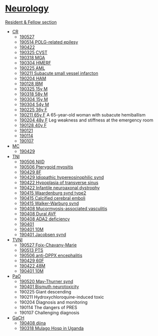 <!--
Filename: 	note.md
Project: 	/Users/shume/Developer/physician/Neurol
Author: 	shumez <https://github.com/shumez>
Created: 	2019-04-04 11:33:2
Modified: 	2019-05-31 14:10:3
-----
Copyright (c) 2019 shumez
-->

# [Neurology][Neurol]

[Resident & Fellow section][RaFS]

* [CR]
	* [190527 ](CR/2019-05-27_55F.md)
	* [190514 POLG-related epilesy](CR/2019-05-14_29F.md)
	* [190422 ](CR/2019-04-22_71M.md)
	* [190325 CVST](CR/2019-03-25_15M.md)
	* [190318 MGA](CR/2019-03-18_58M.md)
	* [190304 HMERF](CR/2019-03-04_54M.md)
	* [190225 AML](CR/2019-02-25_36F.md)
	* [190211 Subacute small vessel infarcton](CR/2019-02-11_65F.md)
	* [190204 HAM](CR/2019-02-04_48F.md)
	* [190128 IBM](CR/2019-01-28_40F.md)
	* [190325 15y M](CR/2019-03-25_15M.md)
	* [190318 58y M](CR/2019-03-18_58M.md)
	* [190304 15y M](CR/2019-03-04_15M.md)
	* [190304 54y M](CR/2019-03-04_54M.md)
	* [190225 36y F](CR/2019-02-25_36F.md)
	* [190211 65y F](CR/2019-02-11_65F.md) A 65-year-old woman with subacute hemiballism
	* [190204 48y F](CR/2019-02-04_48F.md) Leg weakness and stiffness at the emergency room
	* [190128 40y F](CR/2019-01-28_40F.md)
	* [190121](CR/2019-01-21.md)
	* [190114](CR/2019-01-14.md)
	* [190107](CR/2019-01-07.md)
* [MC]
	* [190429 ](MC/2019-04-29_23M.md)
* [TNI]
	* [190506 NIID](TNI/2019-05-06_66F.md)
	* [190506 Pterygoid myositis](TNI/2019-05-06_51F.md)
	* [190429 8F](TNI/2019-04-29_08F.md)
	* [190429 Idiopathic hypereosinophilic synd](TNI/2019-04-29_56F.md)
	* [190422 Hypoplasia of transverse sinus](TNI/2019-04-22_23F.md)
	* [190422 Infantile neuroaxonal dystrophy](TNI/2019-04-22_02M.md)
	* [190415 Waardenburg synd type2](TNI/2019-04-15_05M.md)
	* [190415 Calcified cerebral emboli](TNI/2019-04-15_75F.md)
	* [190415 Walker-Warburg synd](TNI/2019-04-15_25F.md)
	* [190408 Mucormyosis-associated vasculitis](TNI/2019-04-08_54F.md)
	* [190408 Dural AVF](TNI/2019-04-08_39M.md)
	* [190408 ADA2 deficiency](TNI/2019-04-08_14M.md)
	* [190401 ](TNI/2019-04-01.md)
	* [190401 10M](TNI/2019-04-01_10M.md)
	* [190401 Jacobsen synd](TNI/2019-04-01_08mM.md)
* [TVNI]
	* [190527 Foix-Chavany-Marie](TVNI/2019-05-27_75F)
	* [190513 PTS](TVNI/2019-05-13_43F.md)
	* [190506 anti-DPPX encephalitis](TVNI/2019-05-06_49M.md)
	* [190429 60F](TVNI/2019-04-29_60F.md)
	* [190422 48M](TVNI/2019-04-22_48M.md)
	* [190401 10M](TVNI/2019-04-01_10M.md)
* [PaO]
	* [190520 May-Thurner synd](PaO/2019-05-20_35F.md)
	* [190401 Bismuth neurotoxicity](PaO/2019-04-01_53F.md)
	* 190225 Giant descending
	* 190211 Hydroxychloroquine-induced toxic
	* 190204 Diagnosis and monitoring
	* 190114 The dangers of PRES
	* 190107 Challenging diagnosis
* [GaCH]
	* [190408 djina](GaCH/2019-04-08.md)
	* [190318 Mulago Hosp in Uganda](GaCH/2019-03-18.md)
		
<!--
* 2019-01-07 Leigh-like feature
* 2019-01-07 A 20-year-old
* 2019-01-14 CRAO and silent brain
* 2019-01-21 MT-TL1 mutation
* 2019-01-21 Cerebral inception
* 2019-01-28 Kearns-Sayre
* 2019-01-28 Facial swelling and intracerebral 
* 2019-02-04 An imaging clue
* 2019-02-04 Acute stroke captured
* 2019-02-11 Severe spasms resembling
* 2019-02-11 Greater occipital
* 2019-02-18 MRI findings
* 2019-02-18 Horizontal gaze
* 2019-02-25 Mirror therapy
* 2019-02-25 Transient mutism
* 2019-03-04 Migrating sparganum
* 2019-03-04 Cerebrospinal fluid
* 2019-03-11 Stroke presenting
* 2019-03-11 An unusual case
* 2019-03-18 Neuromyopathy in 
* 2019-03-18 INtracranial
* 2019-03-25 Scleral
* 2019-03-25 Raccoon eye
-->

	


[Neurol]: https://www.neurology.org/search/jcode%3Aneurology%7C%7Cneurclinpract%7C%7Cnng%7C%7Cnnn%20sort%3Apublication-date%20toc_section%3AResident%20and%20Fellow%20Section%7C%7C%20Resident%20%26%20Fellow%20Section?see_more_page=1&see_more_page_title=
[RaFS]: https://www.neurology.org/search/jcode%3Aneurology%7C%7Cneurclinpract%7C%7Cnng%7C%7Cnnn%20sort%3Apublication-date%20toc_section%3AResident%20and%20Fellow%20Section%7C%7C%20Resident%20%26%20Fellow%20Section?see_more_page=1&see_more_page_title=
[CR]: CR
[MC]: MC
[TNI]: TNI
[TVNI]: TVNI
[PaO]: PaO
[GaCH]: GaCH


<!-- <style type="text/css">
	img{width: 50%; float: right;}
</style> -->
